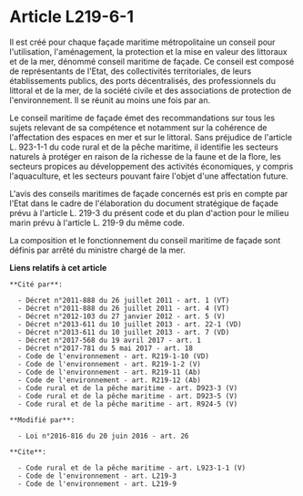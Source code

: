 # Article L219-6-1

Il est créé pour chaque façade maritime métropolitaine un conseil pour l'utilisation, l'aménagement, la protection et la mise
en valeur des littoraux et de la mer, dénommé conseil maritime de façade. Ce conseil est composé de représentants de l'Etat,
des collectivités territoriales, de leurs établissements publics, des ports décentralisés, des professionnels du littoral et
de la mer, de la société civile et des associations de protection de l'environnement. Il se réunit au moins une fois par an. 

Le conseil maritime de façade émet des recommandations sur tous les sujets relevant de sa compétence et notamment sur la
cohérence de l'affectation des espaces en mer et sur le littoral. Sans préjudice de l'article L. 923-1-1 du code rural et de
la pêche maritime, il identifie les secteurs naturels à protéger en raison de la richesse de la faune et de la flore, les
secteurs propices au développement des activités économiques, y compris l'aquaculture, et les secteurs pouvant faire l'objet
d'une affectation future.

L'avis des conseils maritimes de façade concernés est pris en compte par l'Etat dans le cadre de l'élaboration du document
stratégique de façade prévu à l'article L. 219-3 du présent code et du plan d'action pour le milieu marin prévu à l'article
L. 219-9 du même code. 

La composition et le fonctionnement du conseil maritime de façade sont définis par arrêté du ministre chargé de la mer.

**Liens relatifs à cet article**

	**Cité par**:

	  - Décret n°2011-888 du 26 juillet 2011 - art. 1 (VT)
	  - Décret n°2011-888 du 26 juillet 2011 - art. 4 (VT)
	  - Décret n°2012-103 du 27 janvier 2012 - art. 5 (V)
	  - Décret n°2013-611 du 10 juillet 2013 - art. 22-1 (VD)
	  - Décret n°2013-611 du 10 juillet 2013 - art. 7 (VD)
	  - Décret n°2017-568 du 19 avril 2017 - art. 1
	  - Décret n°2017-781 du 5 mai 2017 - art. 18
	  - Code de l'environnement - art. R219-1-10 (VD)
	  - Code de l'environnement - art. R219-1-2 (V)
	  - Code de l'environnement - art. R219-11 (Ab)
	  - Code de l'environnement - art. R219-12 (Ab)
	  - Code rural et de la pêche maritime - art. D923-3 (V)
	  - Code rural et de la pêche maritime - art. D923-5 (V)
	  - Code rural et de la pêche maritime - art. R924-5 (V)

	**Modifié par**:

	  - Loi n°2016-816 du 20 juin 2016 - art. 26

	**Cite**:

	  - Code rural et de la pêche maritime - art. L923-1-1 (V)
	  - Code de l'environnement - art. L219-3
	  - Code de l'environnement - art. L219-9
